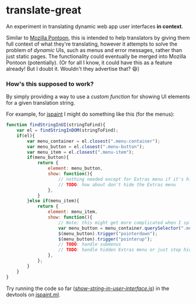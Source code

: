 # translate-great

An experiment in translating dynamic web app user interfaces **in context**.

Similar to [Mozilla Pontoon](https://pontoon.mozilla.org/),
this is intended to help translators by giving them full context of what they're translating,
however it attempts to solve the problem of *dynamic* UIs, such as menus and error messages,
rather than just static pages.
The functionality could eventually be merged into Mozilla Pontoon (potentially).
(Or for all I know, it could have this as a feature already! But I doubt it. Wouldn't they advertise that? 😄)

### How's this supposed to work?

By simply providing a way to use a *custom function* for showing UI elements for a given translation string.

For example, for [jspaint](https://github.com/1j01/jspaint/) I might do something like this (for the menus):

```js
function findStringInUI(stringToFind){
	var el = findStringInDOM(stringToFind);
	if(el){
		var menu_container = el.closest(".menu-container");
		var menu_button = el.closest(".menu-button");
		var menu_item = el.closest(".menu-item");
		if(menu_button){
			return {
				element: menu_button,
				show: function(){
					// nothing needed except for Extras menu if it's hidden
					// TODO: how about don't hide the Extras menu
				},
			}
		}else if(menu_item){
			return {
				element: menu_item,
				show: function(){
					// Note: this might get more complicated when I split the menu popups out into a different container from the menu bar
					var menu_button = menu_container.querySelector(".menu-button");
					$(menu_button).trigger("pointerdown");
					$(menu_button).trigger("pointerup");
					// TODO: handle submenus
					// TODO: handle hidden Extras menu or just stop hiding it
				},
			};
		}
	}
}
```

Try running the code so far ([*show-string-in-user-interface.js*](show-string-in-user-interface.js))
in the devtools on [jspaint.ml](http://jspaint.ml/).
